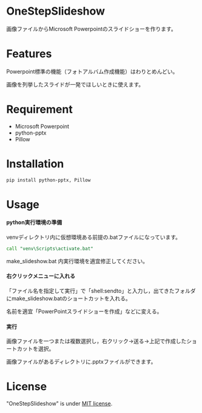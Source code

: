 # OneStepSlideshow

画像ファイルからMicrosoft Powerpointのスライドショーを作ります。

# Features

Powerpoint標準の機能（フォトアルバム作成機能）はわりとめんどい。

画像を列挙したスライドが一発でほしいときに使えます。

# Requirement

* Microsoft Powerpoint
* python-pptx
* Pillow

# Installation

```bash
pip install python-pptx, Pillow
```

# Usage

#### python実行環境の準備
venvディレクトリ内に仮想環境ある前提の.batファイルになっています。
```make_slideshow.bat
call "venv\Scripts\activate.bat"
```
make_slideshow.bat 内実行環境を適宜修正してください。

#### 右クリックメニューに入れる 
「ファイル名を指定して実行」で「shell:sendto」と入力し，出てきたフォルダにmake_slideshow.batのショートカットを入れる。

名前を適宜「PowerPointスライドショーを作成」などに変える。

#### 実行
画像ファイルを一つまたは複数選択し，右クリック→送る→上記で作成したショートカットを選択。

画像ファイルがあるディレクトリに.pptxファイルができます。

# License
"OneStepSlideshow" is under [MIT license](https://en.wikipedia.org/wiki/MIT_License).



